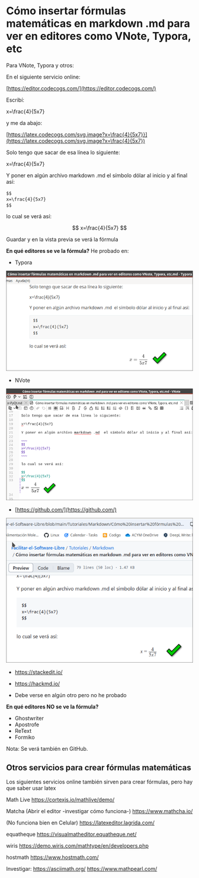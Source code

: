 # Cómo insertar fórmulas matemáticas en markdown .md para ver en editores como VNote, Typora, etc

Para VNote, Typora y otros:

En el siguiente servicio online:

[https://editor.codecogs.com/](https://editor.codecogs.com/)

Escribí:

x=\frac{4}{5x7} 

y me da abajo: 

[https://latex.codecogs.com/svg.image?x=\frac{4}{5x7}}](https://latex.codecogs.com/svg.image?x=\frac{4}{5x7})

Solo tengo que sacar de esa línea lo siguiente: 

x=\frac{4}{5x7}

Y poner en algún archivo markdown .md  el símbolo dólar al inicio y al final así:

~~~
$$
x=\frac{4}{5x7}
$$
~~~

lo cual se verá así:

$$
x=\frac{4}{5x7}
$$


Guardar y en la vista previa se verá la fórmula

**En qué editores se ve la fórmula?**
He probado en:

- Typora

![](vx_images/200320920289377.webp)

- NVote 

![](vx_images/17441302846900.webp)


- [https://github.com/](https://github.com/)

![](vx_images/596142411635992.webp)

- https://stackedit.io/



- https://hackmd.io/


- Debe verse en algún otro pero no he probado

**En qué editores NO se ve la fórmula?**
- Ghostwriter
- Apostrofe
- ReText
- Formiko



Nota: Se verá también en GitHub.

## Otros servicios para crear fórmulas matemáticas

Los siguientes servicios online también sirven para crear fórmulas, pero hay que saber usar latex

Math Live
https://cortexjs.io/mathlive/demo/

Matcha (Abrir el editor -investigar cómo funciona-)
https://www.mathcha.io/

(No funciona bien en Celular)
https://latexeditor.lagrida.com/

equatheque
https://visualmatheditor.equatheque.net/

wiris
https://demo.wiris.com/mathtype/en/developers.php

hostmath
https://www.hostmath.com/

Investigar:
https://asciimath.org/
https://www.mathpearl.com/